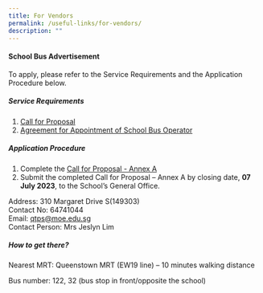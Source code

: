```yaml
---
title: For Vendors
permalink: /useful-links/for-vendors/
description: ""
---
```

<!-- To place advertisements for ITQ -->
#### School Bus Advertisement
To apply, please refer to the Service Requirements and the Application Procedure below.

##### Service Requirements
1.  [Call for Proposal](/files/qtps%20call%20for%20proposals%20by%20school.pdf)
2.   [Agreement for Appointment of School Bus Operator](/files/qtps%20agreement%20for%20appointment%20of%20school%20bus%20operator.pdf)

##### Application Procedure

1. Complete the [Call for Proposal - Annex A](/files/qtps%20call%20for%20proposal%20-%20annex%20a.pdf)
2. Submit the completed Call for Proposal – Annex A by closing date, <b>07 July 2023</b>, to the School’s General Office.

Address: 310 Margaret Drive S(149303) <br>
Contact No: 64741044 <br>
Email: qtps@moe.edu.sg <br>
Contact Person: Mrs Jeslyn Lim

##### How to get there?

Nearest MRT: Queenstown MRT (EW19 line) – 10 minutes walking distance

Bus number: 122, 32 (bus stop in front/opposite the school)